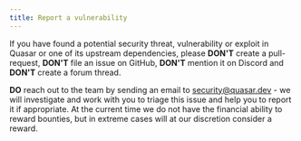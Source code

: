 ```yaml
---
title: Report a vulnerability
---
```


If you have found a potential security threat, vulnerability or exploit in Quasar or one of its upstream dependencies, please **DON'T** create a pull-request, **DON'T** file an issue on GitHub, **DON'T** mention it on Discord and **DON'T** create a forum thread.

**DO** reach out to the team by sending an email to [security@quasar.dev](mailto:security@quasar.dev) - we will investigate and work with you to triage this issue and help you to report it if appropriate. At the current time we do not have the financial ability to reward bounties, but in extreme cases will at our discretion consider a reward.
